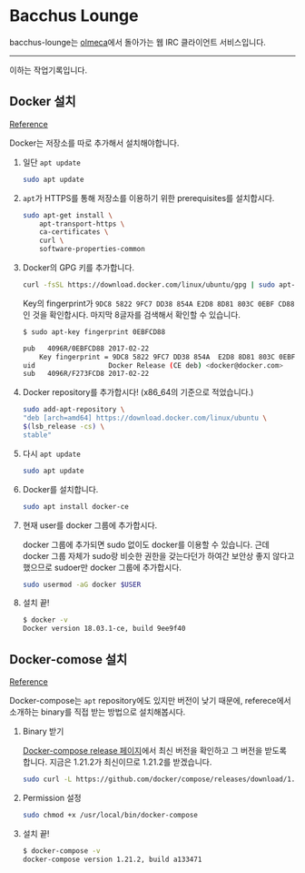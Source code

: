 # Bacchus Lounge

bacchus-lounge는 [olmeca](olmeca.snucse.org)에서 돌아가는 웹 IRC 클라이언트 서비스입니다.

------

이하는 작업기록입니다.

## Docker 설치

[Reference](https://docs.docker.com/install/linux/docker-ce/ubuntu/)

Docker는 저장소를 따로 추가해서 설치해야합니다.

1. 일단 `apt update`

    ```bash
    sudo apt update
    ```

1. `apt`가 HTTPS를 통해 저장소를 이용하기 위한 prerequisites를 설치합시다.

    ```bash
    sudo apt-get install \
        apt-transport-https \
        ca-certificates \
        curl \
        software-properties-common
    ```

1. Docker의 GPG 키를 추가합니다.

    ```bash
    curl -fsSL https://download.docker.com/linux/ubuntu/gpg | sudo apt-key add -
    ```

    Key의 fingerprint가 `9DC8 5822 9FC7 DD38 854A E2D8 8D81 803C 0EBF CD88`인 것을 확인합시다.
    마지막 8글자를 검색해서 확인할 수 있습니다.

    ```bash
    $ sudo apt-key fingerprint 0EBFCD88

    pub   4096R/0EBFCD88 2017-02-22
        Key fingerprint = 9DC8 5822 9FC7 DD38 854A  E2D8 8D81 803C 0EBF CD88
    uid                  Docker Release (CE deb) <docker@docker.com>
    sub   4096R/F273FCD8 2017-02-22
    ```

1. Docker repository를 추가합시다! (x86_64의 기준으로 적었습니다.)

    ```bash
    sudo add-apt-repository \
    "deb [arch=amd64] https://download.docker.com/linux/ubuntu \
    $(lsb_release -cs) \
    stable"
    ```

1. 다시 `apt update`

    ```bash
    sudo apt update
    ```

1. Docker를 설치합니다.

    ```bash
    sudo apt install docker-ce
    ```

1. 현재 user를 docker 그룹에 추가합시다.

    docker 그룹에 추가되면 sudo 없이도 docker를 이용할 수 있습니다. 근데 docker 그룹 자체가 sudo랑 비슷한 권한을 갖는다던가 하여간 보안상 좋지 않다고 했으므로 sudoer만 docker 그룹에 추가합시다.

    ```bash
    sudo usermod -aG docker $USER
    ```

1. 설치 끝!

    ```bash
    $ docker -v
    Docker version 18.03.1-ce, build 9ee9f40
    ```

## Docker-comose 설치

[Reference](https://docs.docker.com/compose/install/)

Docker-compose는 `apt` repository에도 있지만 버전이 낮기 때문에, referece에서 소개하는 binary를 직접 받는 방법으로 설치해봅시다.

1. Binary 받기

    [Docker-compose release 페이지](https://github.com/docker/compose/releases)에서 최신 버전을 확인하고 그 버전을 받도록 합니다. 지금은 1.21.2가 최신이므로 1.21.2를 받겠습니다.

    ```bash
    sudo curl -L https://github.com/docker/compose/releases/download/1.21.2/docker-compose-$(uname -s)-$(uname -m) -o /usr/local/bin/docker-compose
    ```

1. Permission 설정

    ```bash
    sudo chmod +x /usr/local/bin/docker-compose
    ```

1. 설치 끝!

    ```bash
    $ docker-compose -v
    docker-compose version 1.21.2, build a133471
    ```
